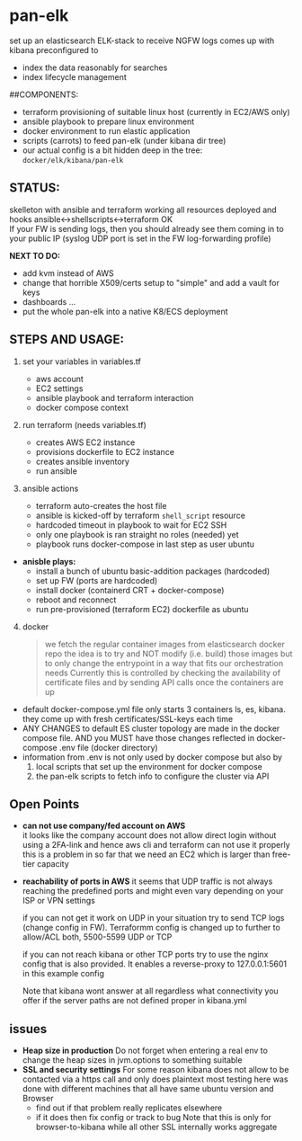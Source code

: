 # pan-elk

set up an elasticsearch ELK-stack to receive NGFW logs
comes up with kibana preconfigured to
  - index the data reasonably for searches
  - index lifecycle management  

##COMPONENTS:
  - terraform provisioning of suitable linux host
  (currently in EC2/AWS only)
  - ansible playbook to prepare linux environment
  - docker environment to run elastic application
  - scripts (carrots) to feed pan-elk (under kibana dir tree)  
  - our actual config is a bit hidden deep in the tree: ``docker/elk/kibana/pan-elk``


## STATUS:
  skelleton with ansible and terraform working
  all resources deployed and hooks ansible<->shellscripts<->terraform OK  
  If your FW is sending logs, then you should already see them coming in
  to your public IP (syslog UDP port is set in the FW log-forwarding profile)

  **NEXT TO DO:**
  - add kvm instead of AWS
  - change that horrible X509/certs setup to "simple" and add a vault for keys
  - dashboards ...
  - put the whole pan-elk into a native K8/ECS deployment


## STEPS AND USAGE:

1.  set your variables in variables.tf
    - aws account
    - EC2 settings
    - ansible playbook and terraform interaction
    - docker compose context


2.  run terraform (needs variables.tf)
    - creates AWS EC2 instance
    - provisions dockerfile to EC2 instance
    - creates ansible inventory
    - run ansible


3.  ansible actions
    - terraform auto-creates the host file
    - ansible is kicked-off by terraform ```shell_script``` resource
    - hardcoded timeout in playbook to wait for EC2 SSH  
    - only one playbook is ran straight no roles (needed) yet
    - playbook runs docker-compose in last step as user ubuntu

  - **anisble plays:**
    - install a bunch of ubuntu basic-addition packages (hardcoded)
    - set up FW (ports are hardcoded)
    - install docker (containerd CRT + docker-compose)
    - reboot and reconnect
    - run pre-provisioned (terraform EC2) dockerfile as ubuntu

4.  docker

    > we fetch the regular container images from elasticsearch docker repo the idea is to try and NOT modify (i.e. build) those images but to only change the entrypoint in a way that fits our orchestration needs
    Currently this is controlled by checking the availability of certificate files and by sending API calls once the containers are up

  - default docker-compose.yml file only starts 3 containers ls, es, kibana. they come up with fresh certificates/SSL-keys each time
  - ANY CHANGES to default ES cluster topology are made in the docker compose file. AND you MUST have those changes reflected in docker-compose .env file  (docker directory)
  - information from .env is not only used by docker compose but also by
    1. local scripts that set up the environment for docker compose
    2. the pan-elk scripts to fetch info to configure the cluster via API

## Open Points

-   **can not use company/fed account on AWS**   
    it looks like the company account does not allow direct login without using a 2FA-link and hence aws cli and terraform can not use it properly  
    this is a problem in so far that we need an EC2 which is larger than free-tier capacity  

-   **reachability of ports in AWS**
    it seems that UDP traffic is not always reaching the predefined ports and might even vary depending on your ISP or VPN settings

    if you can not get it work on UDP in your situation try to send TCP logs (change config in FW). Terraformm config is changed up to further to allow/ACL both, 5500-5599 UDP or TCP

    if you can not reach kibana or other TCP ports try to use the nginx config that is also provided. It enables a reverse-proxy to 127.0.0.1:5601 in this example config

    Note that kibana wont answer at all regardless what connectivity you offer if the server paths are not defined proper in kibana.yml  

## issues

-  **Heap size in production**
    Do not forget when entering a real env to change the heap sizes in jvm.options to something suitable
-   **SSL and security settings**
    For some reason kibana does not allow to be contacted via a https call and only does plaintext
    most testing here was done with different machines that all have same ubuntu version and Browser
    - find out if that problem really replicates elsewhere
    - if it does then fix config or track to bug
    Note that this is only for browser-to-kibana while all other SSL internally works aggregate
